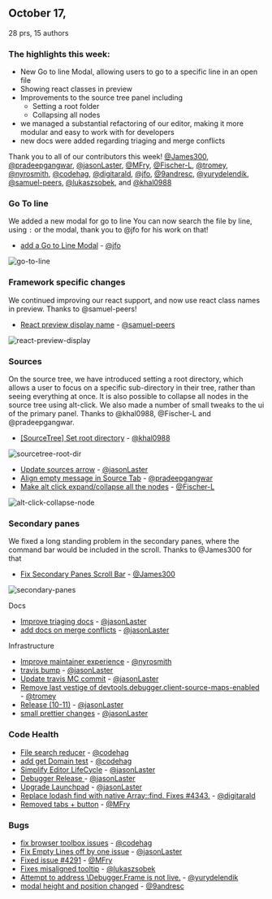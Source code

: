 ## October 17,
28 prs, 15 authors

### The highlights this week:

* New Go to line Modal, allowing users to go to a specific line in an open file
* Showing react classes in preview
* Improvements to the source tree panel including
  * Setting a root folder
  * Collapsing all nodes
* we managed a substantial refactoring of our editor, making it more modular and easy to work with for developers
* new docs were added regarding triaging and merge conflicts


Thank you to all of our contributors this week! [@James300], [@pradeepgangwar], [@jasonLaster], [@MFry], [@Fischer-L], [@tromey], [@nyrosmith], [@codehag], [@digitarald], [@jfo], [@9andresc], [@yurydelendik], [@samuel-peers], [@lukaszsobek], and [@khal0988]

### Go To line
We added a new modal for go to line You can now search the file by line, using `:` or the modal, thank you to @jfo for his work on that!

* [add a Go to Line Modal][pr-13] - [@jfo]

![go-to-line]

### Framework specific changes
We continued improving our react support, and now use react class names in preview. Thanks to @samuel-peers!

* [React preview display name][pr-19] - [@samuel-peers]

![react-preview-display]

### Sources

On the source tree, we have introduced setting a root directory, which allows a user to focus on a specific sub-directory in their tree, rather than seeing everything at once.  It is also possible to collapse all nodes in the source tree using alt-click. We also made a number of small tweaks to the ui of the primary panel. Thanks to @khal0988, @Fischer-L and @pradeepgangwar.

* [[SourceTree] Set root directory][pr-25] - [@khal0988]

![sourcetree-root-dir]

* [Update sources arrow][pr-12] - [@jasonLaster]
* [Align empty message in Source Tab][pr-1] - [@pradeepgangwar]
* [Make alt click expand/collapse all the nodes][pr-5] - [@Fischer-L]

![alt-click-collapse-node]


### Secondary panes

We fixed a long standing problem in the secondary panes, where the command bar would be included in the scroll. Thanks to @James300 for that

* [Fix Secondary Panes Scroll Bar][pr-0] - [@James300]

![secondary-panes]


Docs
* [Improve triaging docs][pr-14] - [@jasonLaster]
* [add docs on merge conflicts][pr-22] - [@jasonLaster]

Infrastructure
* [Improve maintainer experience][pr-9] - [@nyrosmith]
* [travis bump][pr-17] - [@jasonLaster]
* [Update travis MC commit][pr-3] - [@jasonLaster]
* [Remove last vestige of devtools.debugger.client-source-maps-enabled][pr-6] - [@tromey]
* [Release (10-11)][pr-21] - [@jasonLaster]
* [small prettier changes][pr-27] - [@jasonLaster]

### Code Health
* [File search reducer][pr-20] - [@codehag]
* [add get Domain test][pr-15] - [@codehag]
* [Simplify Editor LifeCycle][pr-2] - [@jasonLaster]
* [Debugger Release ][pr-7] - [@jasonLaster]
* [Upgrade Launchpad][pr-8] - [@jasonLaster]
* [Replace lodash find with native Array::find. Fixes #4343.][pr-11] - [@digitarald]
* [Removed tabs + button][pr-23] - [@MFry]


### Bugs
* [fix browser toolbox issues][pr-10] - [@codehag]
* [Fix Empty Lines off by one issue][pr-26] - [@jasonLaster]
* [Fixed issue #4291][pr-4] - [@MFry]
* [Fixes misaligned tooltip][pr-24] - [@lukaszsobek]
* [Attempt to address \Debugger.Frame is not live\.][pr-18] - [@yurydelendik]
* [modal height and position changed][pr-16] - [@9andresc]

[secondary-panes]: http://g.recordit.co/42N2vI78yC.gif
[alt-click-collapse-node]: https://user-images.githubusercontent.com/5627487/31287959-b2194326-aaf5-11e7-8353-b074c9d16b1a.gif
[sourcetree-root-dir]:https://user-images.githubusercontent.com/17691158/31521283-ddeac576-af76-11e7-9ddf-f0e573c5a1a4.png
[react-preview-display]: https://user-images.githubusercontent.com/16711897/31501237-4c7239ea-af2f-11e7-8a30-a8a2a9c1371c.png
[go-to-line]: http://g.recordit.co/asPJW23XZB.gif


[pr-0]:https://github.com/devtools-html/debugger.html/pull/4275
[pr-1]:https://github.com/devtools-html/debugger.html/pull/4337
[pr-2]:https://github.com/devtools-html/debugger.html/pull/4301
[pr-3]:https://github.com/devtools-html/debugger.html/pull/4335
[pr-4]:https://github.com/devtools-html/debugger.html/pull/4340
[pr-5]:https://github.com/devtools-html/debugger.html/pull/4309
[pr-6]:https://github.com/devtools-html/debugger.html/pull/4339
[pr-7]:https://github.com/devtools-html/debugger.html/pull/4341
[pr-8]:https://github.com/devtools-html/debugger.html/pull/4332
[pr-9]:https://github.com/devtools-html/debugger.html/pull/4352
[pr-10]:https://github.com/devtools-html/debugger.html/pull/4347
[pr-11]:https://github.com/devtools-html/debugger.html/pull/4344
[pr-12]:https://github.com/devtools-html/debugger.html/pull/4351
[pr-13]:https://github.com/devtools-html/debugger.html/pull/4323
[pr-14]:https://github.com/devtools-html/debugger.html/pull/4321
[pr-15]:https://github.com/devtools-html/debugger.html/pull/4356
[pr-16]:https://github.com/devtools-html/debugger.html/pull/4277
[pr-17]:https://github.com/devtools-html/debugger.html/pull/4358
[pr-18]:https://github.com/devtools-html/debugger.html/pull/4360
[pr-19]:https://github.com/devtools-html/debugger.html/pull/4357
[pr-20]:https://github.com/devtools-html/debugger.html/pull/4368
[pr-21]:https://github.com/devtools-html/debugger.html/pull/4359
[pr-22]:https://github.com/devtools-html/debugger.html/pull/4365
[pr-23]:https://github.com/devtools-html/debugger.html/pull/4367
[pr-24]:https://github.com/devtools-html/debugger.html/pull/4370
[pr-25]:https://github.com/devtools-html/debugger.html/pull/4363
[pr-26]:https://github.com/devtools-html/debugger.html/pull/4361
[pr-27]:https://github.com/devtools-html/debugger.html/pull/4364
[@James300]:http://github.com/James300
[@pradeepgangwar]:http://github.com/pradeepgangwar
[@jasonLaster]:http://github.com/jasonLaster
[@MFry]:http://github.com/MFry
[@Fischer-L]:http://github.com/Fischer-L
[@tromey]:http://github.com/tromey
[@nyrosmith]:http://github.com/nyrosmith
[@codehag]:http://github.com/codehag
[@digitarald]:http://github.com/digitarald
[@jfo]:http://github.com/jfo
[@9andresc]:http://github.com/9andresc
[@yurydelendik]:http://github.com/yurydelendik
[@samuel-peers]:http://github.com/samuel-peers
[@lukaszsobek]:http://github.com/lukaszsobek
[@khal0988]:http://github.com/khal0988

